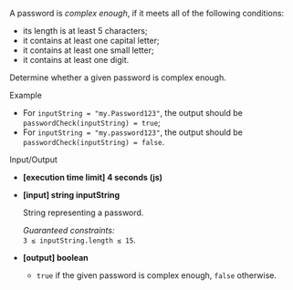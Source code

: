 
A password is  _complex enough_, if it meets all of the following conditions:

-   its length is at least 5 characters;
-   it contains at least one capital letter;
-   it contains at least one small letter;
-   it contains at least one digit.

Determine whether a given password is complex enough.

Example

-   For  `inputString = "my.Password123"`, the output should be  
    `passwordCheck(inputString) = true`;
-   For  `inputString = "my.password123"`, the output should be  
    `passwordCheck(inputString) = false`.

Input/Output

-   **[execution time limit] 4 seconds (js)**
    
-   **[input] string inputString**
    
    String representing a password.
    
    _Guaranteed constraints:_  
    `3 ≤ inputString.length ≤ 15`.
    
-   **[output] boolean**
    
    -   `true`  if the given password is complex enough,  `false`  otherwise.